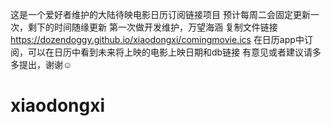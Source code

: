 这是一个爱好者维护的大陆待映电影日历订阅链接项目
预计每周二会固定更新一次，剩下的时间随缘更新
第一次做开发维护，万望海涵
复制文件链接
https://dozendoggy.github.io/xiaodongxi/comingmovie.ics
在日历app中订阅，可以在日历中看到未来将上映的电影上映日期和db链接
有意见或者建议请多多提出，谢谢☺️
# xiaodongxi